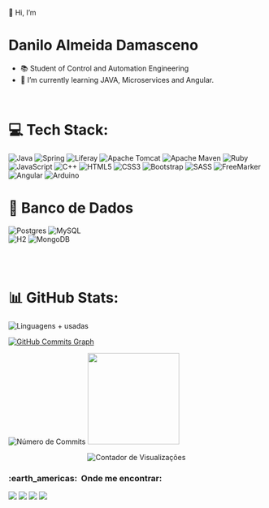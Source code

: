 
 <!-- Inicial / Informações  -------------------------------------------------------------------------------------------->
👋 Hi, I’m <h1>Danilo Almeida Damasceno</h1>
- 📚 Student of Control and Automation Engineering
- 🌱 I’m currently learning JAVA, Microservices and Angular.

 <!--  Minhas Skills ---------------------------------------------------------------------------------------------------->
 <br>
 
# 💻 Tech Stack:
        
 ![Java](https://img.shields.io/badge/java-%23ED8B00.svg?style=for-the-badge&logo=java&logoColor=white) 
  	![Spring](https://img.shields.io/badge/spring-%236DB33F.svg?style=for-the-badge&logo=spring&logoColor=white)
    ![Liferay](https://img.shields.io/badge/-Liferay-125697?style=for-the-badge&logo=Liferay&logoColor=1572B6)
     ![Apache Tomcat](https://img.shields.io/badge/apache%20tomcat-%23F8DC75.svg?style=for-the-badge&logo=apache-tomcat&logoColor=black)
      ![Apache Maven](https://img.shields.io/badge/Apache%20Maven-C71A36?style=for-the-badge&logo=Apache%20Maven&logoColor=white)
       ![Ruby](https://img.shields.io/badge/ruby-%23CC342D.svg?style=for-the-badge&logo=ruby&logoColor=white) 
        ![JavaScript](https://img.shields.io/badge/javascript-%23323330.svg?style=for-the-badge&logo=javascript&logoColor=%23F7DF1E) 
         ![C++](https://img.shields.io/badge/c++-%2300599C.svg?style=for-the-badge&logo=c%2B%2B&logoColor=white)
          ![HTML5](https://img.shields.io/badge/html5-%23E34F26.svg?style=for-the-badge&logo=html5&logoColor=white)
           ![CSS3](https://img.shields.io/badge/css3-%231572B6.svg?style=for-the-badge&logo=css3&logoColor=white)
            ![Bootstrap](https://img.shields.io/badge/bootstrap-%23563D7C.svg?style=for-the-badge&logo=bootstrap&logoColor=white)
             ![SASS](https://img.shields.io/badge/SASS-hotpink.svg?style=for-the-badge&logo=SASS&logoColor=white)
              ![FreeMarker](https://img.shields.io/badge/-FreeMarker-333333?style=for-the-badge&logo=Freemarker)
               ![Angular](https://img.shields.io/badge/Angular-DD0031?style=for-the-badge&logo=angular&logoColor=white)
                ![Arduino](https://img.shields.io/badge/-Arduino-00979D?style=for-the-badge&logo=Arduino&logoColor=white)
 
  # 🏦 Banco de Dados
  
  ![Postgres](https://img.shields.io/badge/postgres-%23316192.svg?style=for-the-badge&logo=postgresql&logoColor=white)
   ![MySQL](https://img.shields.io/badge/mysql-%2300f.svg?style=for-the-badge&logo=mysql&logoColor=white)  
    ![H2](https://img.shields.io/badge/-H2-125697?style=for-the-badge&logo=H2&logoColor=1572B6)
     ![MongoDB](	https://img.shields.io/badge/MongoDB-4EA94B?style=for-the-badge&logo=mongodb&logoColor=white)
   

   <br>
    <br>


<!-- Contador de Commits e porcentagem de linguagens -------------------------------------------------------------------->
 # 📊 GitHub Stats:

 <div  align-items: stretch, display: grid, grid-template-columns: repeat(2, 1fr), grid-template-rows: 1fr, grid-column-gap: 0px, grid-row-gap: 10px>
 
![Linguagens + usadas](https://github-readme-stats-sigma-five.vercel.app/api/top-langs/?username=DaniloADamasceno&theme=dracula&hide_border=false&include_all_commits=false&count_private=true)

 
 <a href="http://www.github.com/DaniloADamasceno">
 <img src="https://github-readme-activity-graph.cyclic.app/graph?username=DaniloADamasceno&theme=dracula&area=true&hide_border=true&custom_title=GitHub%20Commits%20Graph" alt="GitHub Commits Graph" /></a>
 
 <div align-items: center> 
 
  ![Número de Commits](https://github-readme-streak-stats.herokuapp.com/?user=DaniloADamasceno&theme=dracula&hide_border=false) 
     <a href="https://github.com/DaniloADamasceno">
  <img height="180em" src="https://github-readme-stats.vercel.app/api?username=DaniloADamasceno&theme=dracula&show_icons=true" />
</a>
 </div>
   
   

   
   
 </div>
 <!--
## 🏆 GitHub Trophies
![](https://github-profile-trophy.vercel.app/?username=DaniloADamasceno&theme=dracula&no-frame=false&no-bg=false&margin-w=1)
-->

   

 <!-- Contador de Visitação  e Snake Commit-------------------------------------------------------------------------------------------->
<div align="center">
   <!-- Snake Animação-->  
   <!--  ![Snake animation](https://github.com/rafaballerini/rafaballerini/blob/output/github-contribution-grid-snake.svg) -->
 
 
![Contador de Visualizações](https://komarev.com/ghpvc/?username=DaniloADamasceno&color=006bed)

</div>
 
 <!--  Onde Me encontrar ---------------------------------------------------------------------------------------------->


 
 <h3> :earth_americas: &nbsp;Onde me encontrar: </h3>
 
 <div>
  <a href="https://www.linkedin.com/in/daniloadamasceno" target="_blank">
    <img src="https://img.shields.io/badge/linkedin-0A66C2?style=for-the-badge&logo=linkedin&logoColor=white" target="_blank"></a>
      <a href="https://www.instagram.com/DaniloA.Damasceno/" target="_blank">                                               
        <img src="https://img.shields.io/badge/Instagram-E4405F?style=for-the-badge&logo=instagram&logoColor=white" target="_blank"></a>
          <a href = "https://mail.google.com/mail/u/0/?tab=rm&ogbl#inbox">                                                      
            <img src="https://img.shields.io/badge/Gmail-D14836?style=for-the-badge&logo=gmail&logoColor=white" /></a>
              <a href="https://github.com/DaniloADamasceno" alt="github" target="_blank">                                           
                <img src="https://img.shields.io/badge/GitHub-100000?style=for-the-badge&logo=github&logoColor=white"></a>
  
